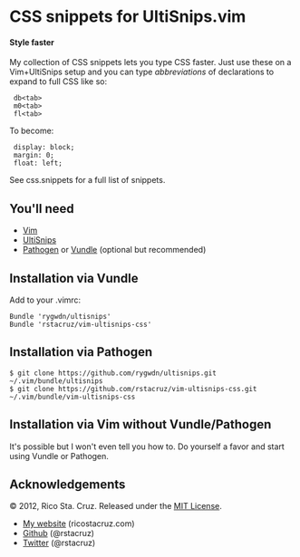 # CSS snippets for UltiSnips.vim
#### Style faster

My collection of CSS snippets lets you type CSS faster. Just use these on a
Vim+UltiSnips setup and you can type *abbreviations* of declarations to expand
to full CSS like so:

     db<tab>
     m0<tab>
     fl<tab>

To become:

     display: block;
     margin: 0;
     float: left;

See css.snippets for a full list of snippets.

You'll need
-----------

 * [Vim](http://www.vim.org)
 * [UltiSnips](https://github.com/rygwdn/ultisnips)
 * [Pathogen](https://github.com/tpope/vim-pathogen) or [Vundle](http://github.com/gmarik/vundle) (optional but recommended)

Installation via Vundle
-----------------------

Add to your .vimrc:

    Bundle 'rygwdn/ultisnips'
    Bundle 'rstacruz/vim-ultisnips-css'

Installation via Pathogen
-------------------------

    $ git clone https://github.com/rygwdn/ultisnips.git ~/.vim/bundle/ultisnips
    $ git clone https://github.com/rstacruz/vim-ultisnips-css.git ~/.vim/bundle/vim-ultisnips-css

Installation via Vim without Vundle/Pathogen
--------------------------------------------

It's possible but I won't even tell you how to. Do yourself a favor and start using Vundle or Pathogen.

Acknowledgements
----------------

© 2012, Rico Sta. Cruz. Released under the [MIT License](http://www.opensource.org/licenses/mit-license.php).

 * [My website](http://ricostacruz.com) (ricostacruz.com)
 * [Github](http://github.com/rstacruz) (@rstacruz)
 * [Twitter](http://twitter.com/rstacruz) (@rstacruz)
